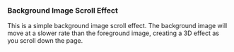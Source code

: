 ### Background Image Scroll Effect

This is a simple background image scroll effect. The background image will move at a slower rate than the foreground image, creating a 3D effect as you scroll down the page.